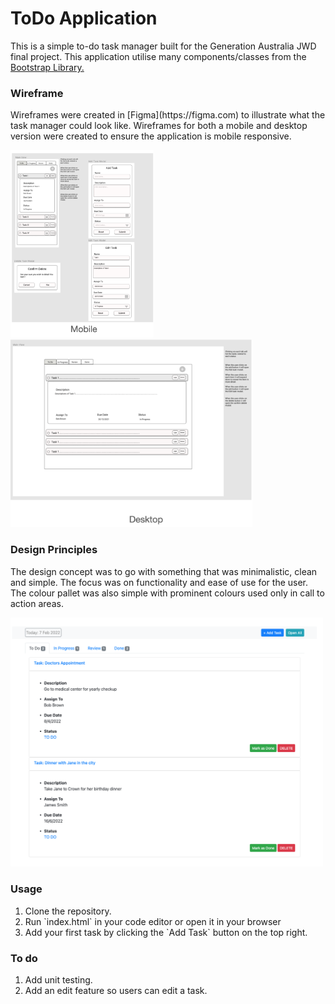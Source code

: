 <h1>ToDo Application</h1>

This is a simple to-do task manager built for the Generation Australia JWD final project.
This application utilise many components/classes from the [Bootstrap Library.](https://getbootstrap.com/docs/5.1/getting-started/introduction/)

<h3>Wireframe</h3>
Wireframes were created in [Figma](https://figma.com) to illustrate what the task manager could look like.
Wireframes for both a mobile and desktop version were created to ensure the application is mobile responsive.
<p>
  <img src="./img/wireframeMobile.png" height="300" title="mobile-wireframe" alt="mobile-wireframe">
  <img src="./img/wireframeDesktop.png" height="300" title="desktop-wireframe" alt="desktop-wireframe">
</p>

<h3>Design Principles</h3>
The design concept was to go with something that was minimalistic, clean and simple. The focus was on functionality and ease of use for the user.
The colour pallet was also simple with prominent colours used only in call to action areas.

<p>
  <img src="./img/screenshot.png" width="500" title="mobile-wireframe" alt="mobile-wireframe">
</p>

<h3>Usage</h3>
<ol>
    <li>Clone the repository.</li>
    <li>Run `index.html` in your code editor or open it in your browser</li>
    <li>Add your first task by clicking the `Add Task` button on the top right.</li>
</ol>

<h3>To do</h3>
<ol>
    <li>Add unit testing.</li>
    <li>Add an edit feature so users can edit a task.</li>
</ol>